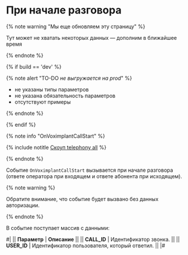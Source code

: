 # При начале разговора

{% note warning "Мы еще обновляем эту страницу" %}

Тут может не хватать некоторых данных — дополним в ближайшее время

{% endnote %}

{% if build == 'dev' %}

{% note alert "TO-DO _не выгружается на prod_" %}

- не указаны типы параметров
- не указана обязательность параметров
- отсутствуют примеры

{% endnote %}

{% endif %}

{% note info "OnVoximplantCallStart" %}

{% include notitle [Скоуп telephony all](../../_includes/scope-telephony-all.md) %}

{% endnote %}

Событие `OnVoximplantCallStart` вызывается при начале разговора (ответе оператора при входящем и ответе абонента при исходящем).

{% note warning %}

Обратите внимание, что событие будет вызвано без данных авторизации.

{% endnote %}

В событие поступает массив с данными:

#|
|| **Параметр** | **Описание** ||
|| **CALL_ID** | Идентификатор звонка. ||
|| **USER_ID** | Идентификатор пользователя, который ответил. ||
|#